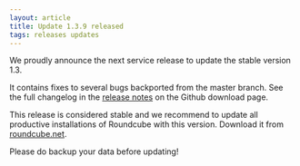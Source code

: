 ```yaml
---
layout: article
title: Update 1.3.9 released
tags: releases updates
---
```

We proudly announce the next service release to update the stable version 1.3.

It contains fixes to several bugs backported from the master branch. See the full changelog in the [release notes](https://github.com/roundcube/roundcubemail/releases/tag/1.3.9)
on the Github download page.

This release is considered stable and we recommend to update all productive installations
of Roundcube with this version. Download it from [roundcube.net](https://roundcube.net/download).

Please do backup your data before updating!
